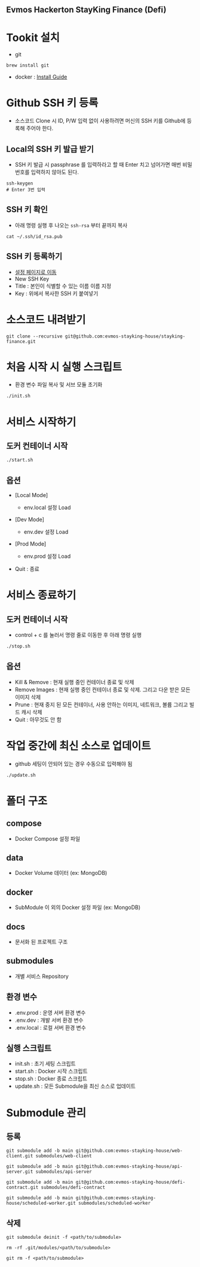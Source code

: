 ## Evmos Hackerton StayKing Finance (Defi)

# Tookit 설치

- git

```sh
brew install git
```

- docker : [Install Guide](https://docs.docker.com/desktop/mac/install/)

# Github SSH 키 등록

- 소스코드 Clone 시 ID, P/W 입력 없이 사용하려면 머신의 SSH 키를 Github에 등록해 주어야 한다.

## Local의 SSH 키 발급 받기

- SSH 키 발급 시 passphrase 를 입력하라고 할 때 Enter 치고 넘어가면 매번 비밀번호를 입력하지 않아도 된다.

```
ssh-keygen
# Enter 3번 입력
```

## SSH 키 확인

- 아래 명령 실행 후 나오는 `ssh-rsa` 부터 끝까지 복사

```
cat ~/.ssh/id_rsa.pub
```

## SSH 키 등록하기

- [설정 페이지로 이동](https://github.com/settings/keys)
- New SSH Key
- Title : 본인이 식별할 수 있는 이름 이름 지정
- Key : 위에서 복사한 SSH 키 붙여넣기

# 소스코드 내려받기

```
git clone --recursive git@github.com:evmos-stayking-house/stayking-finance.git
```

# 처음 시작 시 실행 스크립트

- 환경 변수 파일 복사 및 서브 모듈 초기화

```sh
./init.sh
```

# 서비스 시작하기

## 도커 컨테이너 시작

```sh
./start.sh
```

## 옵션
- [Local Mode]
    - env.local 설정 Load
- [Dev Mode]
    - env.dev 설정 Load
- [Prod Mode]
    - env.prod 설정 Load
      
- Quit : 종료

# 서비스 종료하기

## 도커 컨테이너 시작

- control + c 를 눌러서 명령 줄로 이동한 후 아래 명령 실행

```sh
./stop.sh
```

## 옵션

- Kill & Remove : 현재 실행 중인 컨테이너 종료 및 삭제
- Remove Images : 현재 실행 중인 컨테이너 종료 및 삭제. 그리고 다운 받은 모든 이미지 삭제
- Prune : 현재 중지 된 모든 컨테이너, 사용 안하는 이미지, 네트워크, 볼륨 그리고 빌드 캐시 삭제
- Quit : 아무것도 안 함

# 작업 중간에 최신 소스로 업데이트

- github 세팅이 안되어 있는 경우 수동으로 입력해야 됨

```sh
./update.sh
```

# 폴더 구조

## compose

- Docker Compose 설정 파일

## data

- Docker Volume 데이터 (ex: MongoDB)

## docker

- SubModule 이 외의 Docker 설정 파일 (ex: MongoDB)

## docs

- 문서화 된 프로젝트 구조

## submodules

- 개별 서비스 Repository

## 환경 변수

- .env.prod : 운영 서버 환경 변수
- .env.dev : 개발 서버 환경 변수
- .env.local : 로컬 서버 환경 변수

## 실행 스크립트

- init.sh : 초기 세팅 스크립트
- start.sh : Docker 시작 스크립트
- stop.sh : Docker 종료 스크립트
- update.sh : 모든 Submodule을 최신 소스로 업데이트

# Submodule 관리

## 등록

```
git submodule add -b main git@github.com:evmos-stayking-house/web-client.git submodules/web-client

git submodule add -b main git@github.com:evmos-stayking-house/api-server.git submodules/api-server

git submodule add -b main git@github.com:evmos-stayking-house/defi-contract.git submodules/defi-contract

git submodule add -b main git@github.com:evmos-stayking-house/scheduled-worker.git submodules/scheduled-worker
```

## 삭제

```
git submodule deinit -f <path/to/submodule>

rm -rf .git/modules/<path/to/submodule>

git rm -f <path/to/submodule>
```
